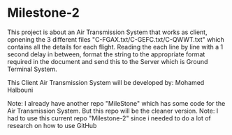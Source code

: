 # Milestone-2

This project is about an Air Transmission System that works as client, opnening the 3 different files "C-FGAX.txt/C-GEFC.txt/C-QWWT.txt" which contains all the details for each flight. 
Reading the each line by line with a 1 second delay in between, format the string to the appropriate format required in the document and send this to the Server which is Ground Terminal System.

This Client Air Transmission System will be developed by: Mohamed Halbouni

Note: I already have another repo "MileStone" which has some code for the Air Transmission System. But this repo will be the cleaner version. 
Note: I had to use this current repo "Milestone-2" since i needed to do a lot of research on how to use GitHub